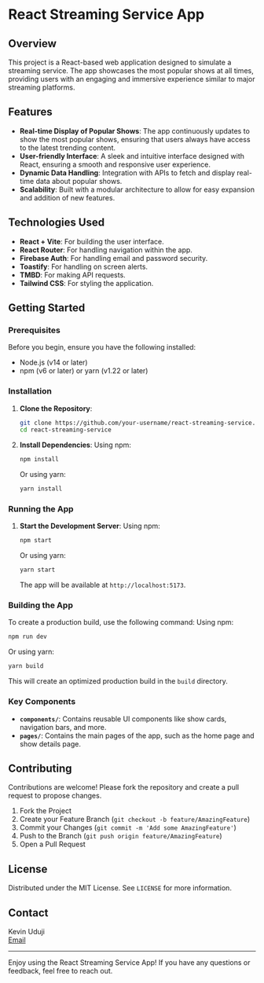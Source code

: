 # React Streaming Service App

## Overview

This project is a React-based web application designed to simulate a streaming service. The app showcases the most popular shows at all times, providing users with an engaging and immersive experience similar to major streaming platforms.

## Features

- **Real-time Display of Popular Shows**: The app continuously updates to show the most popular shows, ensuring that users always have access to the latest trending content.
- **User-friendly Interface**: A sleek and intuitive interface designed with React, ensuring a smooth and responsive user experience.
- **Dynamic Data Handling**: Integration with APIs to fetch and display real-time data about popular shows.
- **Scalability**: Built with a modular architecture to allow for easy expansion and addition of new features.

## Technologies Used

- **React + Vite**: For building the user interface.
- **React Router**: For handling navigation within the app.
- **Firebase Auth**: For handling email and password security.
- **Toastify**: For handling on screen alerts.
- **TMBD**: For making API requests.
- **Tailwind CSS**: For styling the application.

## Getting Started

### Prerequisites

Before you begin, ensure you have the following installed:

- Node.js (v14 or later)
- npm (v6 or later) or yarn (v1.22 or later)

### Installation

1. **Clone the Repository**:
    ```bash
    git clone https://github.com/your-username/react-streaming-service.git
    cd react-streaming-service
    ```

2. **Install Dependencies**:
    Using npm:
    ```bash
    npm install
    ```
    Or using yarn:
    ```bash
    yarn install
    ```

### Running the App

1. **Start the Development Server**:
    Using npm:
    ```bash
    npm start
    ```
    Or using yarn:
    ```bash
    yarn start
    ```

    The app will be available at `http://localhost:5173`.

### Building the App

To create a production build, use the following command:
Using npm:
```bash
npm run dev
```
Or using yarn:
```bash
yarn build
```

This will create an optimized production build in the `build` directory.

### Key Components

- **`components/`**: Contains reusable UI components like show cards, navigation bars, and more.
- **`pages/`**: Contains the main pages of the app, such as the home page and show details page.

## Contributing

Contributions are welcome! Please fork the repository and create a pull request to propose changes.

1. Fork the Project
2. Create your Feature Branch (`git checkout -b feature/AmazingFeature`)
3. Commit your Changes (`git commit -m 'Add some AmazingFeature'`)
4. Push to the Branch (`git push origin feature/AmazingFeature`)
5. Open a Pull Request

## License

Distributed under the MIT License. See `LICENSE` for more information.

## Contact

Kevin Uduji  
[Email](kevinuduji@gmail.com)

---

Enjoy using the React Streaming Service App! If you have any questions or feedback, feel free to reach out.
